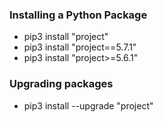 ### Installing a Python Package
- pip3 install "project"
- pip3 install "project==5.7.1"
- pip3 install "project>=5.6.1"

### Upgrading packages
- pip3 install --upgrade "project"
